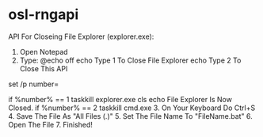 # osl-rngapi
API For Closeing File Explorer (explorer.exe):
1. Open Notepad
2. Type: 
@echo off
echo Type 1 To Close File Explorer
echo Type 2 To Close This API

set /p number=

if %number% == 1 taskkill explorer.exe cls echo File Explorer Is Now Closed.
if %number% == 2 taskkill cmd.exe
3. On Your Keyboard Do Ctrl+S
4. Save The File As "All Files (.)"
5. Set The File Name To "FileName.bat"
6. Open The File
7. Finished!
